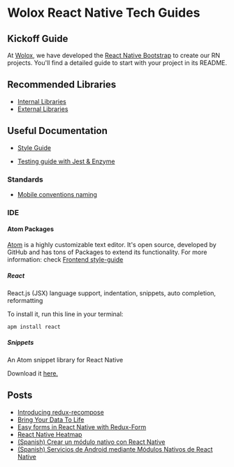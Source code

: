 # Wolox React Native Tech Guides

## Kickoff Guide

At [Wolox](http://wolox.com.ar), we have developed the [React Native Bootstrap](https://github.com/Wolox/wolmo-bootstrap-react-native) to create our RN projects. You'll find a detailed guide to start with your project in its README.

## Recommended Libraries

- [Internal Libraries](./docs/libraries/internal-libraries.md)
- [External Libraries](./docs/libraries/external-libraries.md)

## Useful Documentation

- [Style Guide](./style-guide.md)

- [Testing guide with Jest & Enzyme](./docs/jest-enzyme-testing.md)

### Standards

- [Mobile conventions naming](../mobile/docs/naming/README.md)

### IDE

#### Atom Packages

[Atom](https://atom.io/) is a highly customizable text editor. It's open source, developed by GitHub and has tons of Packages to extend its functionality.
For more information: check [Frontend style-guide](https://github.com/Wolox/tech-guides/blob/master/frontend/docs/style-guide.md#atom)

##### React
React.js (JSX) language support, indentation, snippets, auto completion, reformatting

To install it, run this line in your terminal:

```
apm install react
```

##### Snippets
An Atom snippet library for React Native

Download it [here.](./docs/atom-snippets.cson)

## Posts

- [Introducing redux-recompose](https://medium.com/wolox-driving-innovation/932e746b0198)
- [Bring Your Data To Life](https://medium.com/wolox-driving-innovation/https-medium-com-wolox-driving-innovation-bring-your-data-to-life-278d97e454b9)
- [Easy forms in React Native with Redux-Form](https://medium.com/wolox-driving-innovation/https-medium-com-wolox-driving-innovation-easy-forms-in-react-native-with-redux-form-1cdc16a9a889)
- [React Native Heatmap](https://medium.com/wolox-driving-innovation/react-native-heatmap-cc29181e6276)
- [(Spanish) Crear un módulo nativo con React Native](https://medium.com/wolox-driving-innovation/crear-un-m%C3%B3dulo-nativo-con-react-native-5d71a85c7dc6)
- [(Spanish) Servicios de Android mediante Módulos Nativos de React Native](https://medium.com/wolox-driving-innovation/servicios-de-android-mediante-m%C3%B3dulos-nativos-de-react-native-d78e883522b4)
